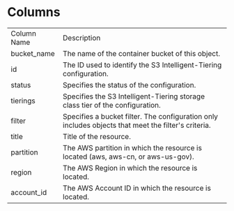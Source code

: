 # Columns  

<table>
	<tr><td>Column Name</td><td>Description</td></tr>
	<tr><td>bucket_name</td><td>The name of the container bucket of this object.</td></tr>
	<tr><td>id</td><td>The ID used to identify the S3 Intelligent-Tiering configuration.</td></tr>
	<tr><td>status</td><td>Specifies the status of the configuration.</td></tr>
	<tr><td>tierings</td><td>Specifies the S3 Intelligent-Tiering storage class tier of the configuration.</td></tr>
	<tr><td>filter</td><td>Specifies a bucket filter. The configuration only includes objects that meet the filter&#39;s criteria.</td></tr>
	<tr><td>title</td><td>Title of the resource.</td></tr>
	<tr><td>partition</td><td>The AWS partition in which the resource is located (aws, aws-cn, or aws-us-gov).</td></tr>
	<tr><td>region</td><td>The AWS Region in which the resource is located.</td></tr>
	<tr><td>account_id</td><td>The AWS Account ID in which the resource is located.</td></tr>
</table>